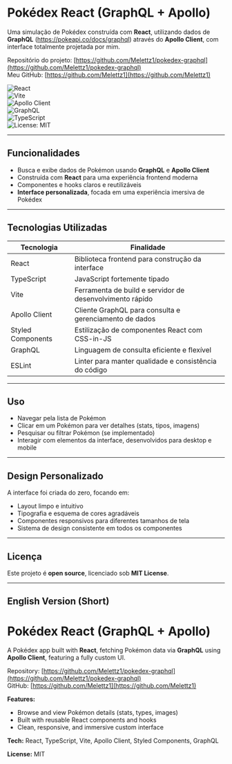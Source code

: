 # Pokédex React (GraphQL + Apollo)

Uma simulação de Pokédex construída com **React**, utilizando dados de **GraphQL** (https://pokeapi.co/docs/graphql) através do **Apollo Client**, com interface totalmente projetada por mim.

Repositório do projeto: [https://github.com/Melettz1/pokedex-graphql](https://github.com/Melettz1/pokedex-graphql)  
Meu GitHub: [https://github.com/Melettz1](https://github.com/Melettz1)

![React](https://img.shields.io/badge/React-18.2.0-61DAFB?logo=react&logoColor=white)  
![Vite](https://img.shields.io/badge/Vite-5.4.0-646CFF?logo=vite&logoColor=white)  
![Apollo Client](https://img.shields.io/badge/Apollo%20Client-3.9.0-311C87?logo=apollographql&logoColor=white)  
![GraphQL](https://img.shields.io/badge/GraphQL-16.9.0-E10098?logo=graphql&logoColor=white)  
![TypeScript](https://img.shields.io/badge/TypeScript-5.5.0-3178C6?logo=typescript&logoColor=white)  
![License: MIT](https://img.shields.io/badge/License-MIT-green.svg)

---

## Funcionalidades

* Busca e exibe dados de Pokémon usando **GraphQL** e **Apollo Client**  
* Construída com **React** para uma experiência frontend moderna  
* Componentes e hooks claros e reutilizáveis  
* **Interface personalizada**, focada em uma experiência imersiva de Pokédex  

---

## Tecnologias Utilizadas

| Tecnologia         | Finalidade                                         |
| ------------------ | ------------------------------------------------- |
| React              | Biblioteca frontend para construção da interface |
| TypeScript         | JavaScript fortemente tipado                      |
| Vite               | Ferramenta de build e servidor de desenvolvimento rápido |
| Apollo Client      | Cliente GraphQL para consulta e gerenciamento de dados |
| Styled Components  | Estilização de componentes React com CSS-in-JS   |
| GraphQL            | Linguagem de consulta eficiente e flexível       |
| ESLint             | Linter para manter qualidade e consistência do código |

---

## Uso

* Navegar pela lista de Pokémon  
* Clicar em um Pokémon para ver detalhes (stats, tipos, imagens)  
* Pesquisar ou filtrar Pokémon (se implementado)  
* Interagir com elementos da interface, desenvolvidos para desktop e mobile  

---

## Design Personalizado

A interface foi criada do zero, focando em:  

* Layout limpo e intuitivo  
* Tipografia e esquema de cores agradáveis  
* Componentes responsivos para diferentes tamanhos de tela  
* Sistema de design consistente em todos os componentes  

---

## Licença

Este projeto é **open source**, licenciado sob **MIT License**.

---

## English Version (Short)

# Pokédex React (GraphQL + Apollo)

A Pokédex app built with **React**, fetching Pokémon data via **GraphQL** using **Apollo Client**, featuring a fully custom UI.

Repository: [https://github.com/Melettz1/pokedex-graphql](https://github.com/Melettz1/pokedex-graphql)  
GitHub: [https://github.com/Melettz1](https://github.com/Melettz1)

**Features:**  
* Browse and view Pokémon details (stats, types, images)  
* Built with reusable React components and hooks  
* Clean, responsive, and immersive custom interface  

**Tech:** React, TypeScript, Vite, Apollo Client, Styled Components, GraphQL  

**License:** MIT
